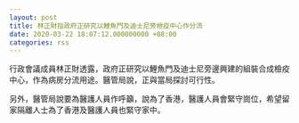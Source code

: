 ```yaml
---
layout: post
title: 林正財指政府正研究以鯉魚門及迪士尼旁檢疫中心作分流
date: 2020-03-22 18:07:12.000000000 +08:00
categories: rss
---
```


行政會議成員林正財透露，政府正研究以鯉魚門及迪士尼旁邊興建的組裝合成檢疫中心，作為病房分流用途。醫管局說，正與當局探討可行性。

另外，醫管局說要為醫護人員作呼籲，說為了香港，醫護人員會緊守崗位，希望留家隔離人士為了香港及醫護人員也緊守家中。
